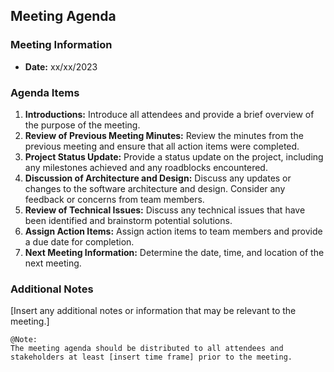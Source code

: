 ## Meeting Agenda
### Meeting Information
* **Date:** xx/xx/2023

### Agenda Items
1. **Introductions:** Introduce all attendees and provide a brief overview of the purpose of the meeting.
2. **Review of Previous Meeting Minutes:** Review the minutes from the previous meeting and ensure that all action items were completed.
3. **Project Status Update:** Provide a status update on the project, including any milestones achieved and any roadblocks encountered.
4. **Discussion of Architecture and Design:** Discuss any updates or changes to the software architecture and design.
Consider any feedback or concerns from team members.
5. **Review of Technical Issues:** Discuss any technical issues that have been identified and brainstorm potential solutions.
6. **Assign Action Items:** Assign action items to team members and provide a due date for completion.
7. **Next Meeting Information:** Determine the date, time, and location of the next meeting.

### Additional Notes
[Insert any additional notes or information that may be relevant to the meeting.]

```gherkin
@Note:
The meeting agenda should be distributed to all attendees and
stakeholders at least [insert time frame] prior to the meeting.
```

